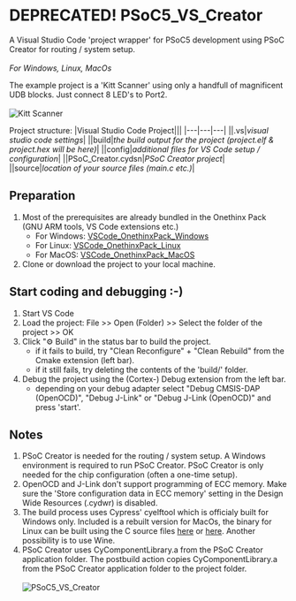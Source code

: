 # DEPRECATED!  PSoC5_VS_Creator
A Visual Studio Code 'project wrapper' for PSoC5 development using PSoC Creator for routing / system setup.
<br/><br/>
<em>For Windows, Linux, MacOs</em>

The example project is a 'Kitt Scanner' using only a handfull of magnificent UDB blocks. Just connect 8 LED's to Port2.<br/><br/>
![Kitt Scanner](../../../assets/blob/main/PSoC5_VS_Creator/Kitt_Scanner.png?raw=true)<br/>

Project structure:
|Visual Studio Code Project|||
|---|---|---|
||.vs|<em>visual studio code settings</em>|
||build|<em>the build output for the project (project.elf & project.hex will be here)</em>|
||config|<em>additional files for VS Code setup / configuration</em>|
||PSoC_Creator.cydsn|<em>PSoC Creator project</em>|
||source|<em>location of your source files (main.c etc.)</em>|

## Preparation
1. Most of the prerequisites are already bundled in the Onethinx Pack (GNU ARM tools, VS Code extensions etc.)
    - For Windows: [VSCode_OnethinxPack_Windows](https://github.com/onethinx/VSCode_OnethinxPack_Windows)
    - For Linux: [VSCode_OnethinxPack_Linux](https://github.com/onethinx/VSCode_OnethinxPack_Linux)
    - For MacOS: [VSCode_OnethinxPack_MacOS](https://github.com/onethinx/VSCode_OnethinxPack_MacOS)
1. Clone or download the project to your local machine.
## Start coding and debugging :-)
1. Start VS Code
1. Load the project: File >> Open (Folder) >> Select the folder of the project >> OK
1. Click "⚙︎ Build" in the status bar to build the project.
    * if it fails to build, try "Clean Reconfigure" + "Clean Rebuild" from the Cmake extension (left bar).
    * if it still fails, try deleting the contents of the 'build/' folder.
1. Debug the project using the (Cortex-) Debug extension from the left bar.
    * depending on your debug adapter select "Debug CMSIS-DAP (OpenOCD)", "Debug J-Link" or "Debug J-Link (OpenOCD)" and press 'start'.
## Notes
1. PSoC Creator is needed for the routing / system setup. A Windows environment is required to run PSoC Creator. PSoC Creator is only needed for the chip configuration (often a one-time setup).
1. OpenOCD and J-Link don't support programming of ECC memory. Make sure the 'Store configuration data in ECC memory' setting in the Design Wide Resources (.cydwr) is disabled.
1. The build process uses Cypress' cyelftool which is officialy built for Windows only. Included is a rebuilt version for MacOs, the binary for Linux can be built using the C source files [here](https://www.cypress.com/documentation/software-and-drivers/elftool-open-source-foss-packages) or [here](https://github.com/RolfNoot/assets/blob/main/PSoC5_VS_Creator/Infineon-CyElfTool-1.0.1.8.zip_(includes_libelf-0.8.13-patch2)-DevelopmentTools-v01_00-EN.zip?raw=true). Another possibility is to use Wine.
1. PSoC Creator uses CyComponentLibrary.a from the PSoC Creator application folder. The postbuild action copies CyComponentLibrary.a from the PSoC Creator application folder to the project folder.
<br/><br/>
![PSoC5_VS_Creator](../../../assets/blob/main/PSoC5_VS_Creator/VS_Code_Creator.png?raw=true)<br/>
